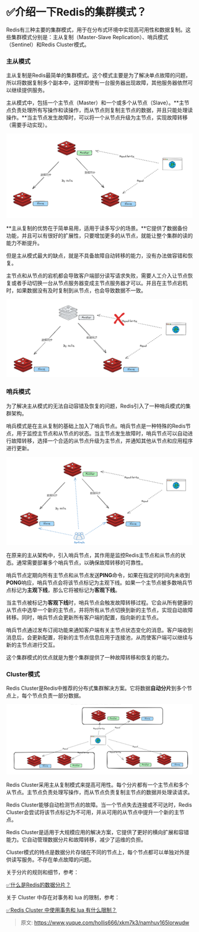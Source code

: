 # ✅介绍一下Redis的集群模式？

Redis有三种主要的集群模式，用于在分布式环境中实现高可用性和数据复制。这些集群模式分别是：主从复制（Master-Slave Replication）、哨兵模式（Sentinel）和Redis Cluster模式。



### 主从模式


主从复制是Redis最简单的集群模式。这个模式主要是为了解决单点故障的问题，所以将数据复制多个副本中，这样即使有一台服务器出现故障，其他服务器依然可以继续提供服务。



主从模式中，包括一个主节点（Master）和一个或多个从节点（Slave）。**主节点负责处理所有写操作和读操作，而从节点则复制主节点的数据，并且只能处理读操作。**当主节点发生故障时，可以将一个从节点升级为主节点，实现故障转移（需要手动实现）。



![1690621505299-413de817-a5c0-4f03-8f15-231cbca0735d.png](./img/gl2FjYeY3ILx3eyD/1690621505299-413de817-a5c0-4f03-8f15-231cbca0735d-285155.png)



**主从复制的优势在于简单易用，适用于读多写少的场景。**它提供了数据备份功能，并且可以有很好的扩展性，只要增加更多的从节点，就能让整个集群的读的能力不断提升。



但是主从模式最大的缺点，就是不具备故障自动转移的能力，没有办法做容错和恢复。



主节点和从节点的宕机都会导致客户端部分读写请求失败，需要人工介入让节点恢复或者手动切换一台从节点服务器变成主节点服务器才可以。并且在主节点宕机时，如果数据没有及时复制到从节点，也会导致数据不一致。



![1690621950721-a01a1b59-078e-4d9b-b3bb-9ec3286394cf.png](./img/gl2FjYeY3ILx3eyD/1690621950721-a01a1b59-078e-4d9b-b3bb-9ec3286394cf-570242.png)



### 哨兵模式


为了解决主从模式的无法自动容错及恢复的问题，Redis引入了一种哨兵模式的集群架构。



哨兵模式是在主从复制的基础上加入了哨兵节点。哨兵节点是一种特殊的Redis节点，用于监控主节点和从节点的状态。当主节点发生故障时，哨兵节点可以自动进行故障转移，选择一个合适的从节点升级为主节点，并通知其他从节点和应用程序进行更新。



![1690622159156-988b79ae-c4fe-45ec-a32f-620d0a6cb52b.png](./img/gl2FjYeY3ILx3eyD/1690622159156-988b79ae-c4fe-45ec-a32f-620d0a6cb52b-592175.png)





在原来的主从架构中，引入哨兵节点，其作用是监控Redis主节点和从节点的状态。通常需要部署多个哨兵节点，以确保故障转移的可靠性。



哨兵节点定期向所有主节点和从节点发送**PING**命令，如果在指定的时间内未收到**PONG**响应，哨兵节点会将该节点标记为主观下线。如果一个主节点被多数哨兵节点标记为**主观下线**，那么它将被标记为**客观下线**。



当主节点被标记为**客观下线**时，哨兵节点会触发故障转移过程。它会从所有健康的从节点中选举一个新的主节点，并将所有从节点切换到新的主节点，实现自动故障转移。同时，哨兵节点会更新所有客户端的配置，指向新的主节点。



哨兵节点通过发布订阅功能来通知客户端有关主节点状态变化的消息。客户端收到消息后，会更新配置，将新的主节点信息应用于连接池，从而使客户端可以继续与新的主节点进行交互。



这个集群模式的优点就是为整个集群提供了一种故障转移和恢复的能力。



### Cluster模式


Redis Cluster是Redis中推荐的分布式集群解决方案。它将数据**自动分片**到多个节点上，每个节点负责一部分数据。 



![1700226615584-5537b45b-709f-47af-9a9f-83914a885608.png](./img/gl2FjYeY3ILx3eyD/1700226615584-5537b45b-709f-47af-9a9f-83914a885608-679779.png)



Redis Cluster采用主从复制模式来提高可用性。每个分片都有一个主节点和多个从节点。主节点负责处理写操作，而从节点负责复制主节点的数据并处理读请求。



Redis Cluster能够自动检测节点的故障。当一个节点失去连接或不可达时，Redis Cluster会尝试将该节点标记为不可用，并从可用的从节点中提升一个新的主节点。



Redis Cluster是适用于大规模应用的解决方案，它提供了更好的横向扩展和容错能力。它自动管理数据分片和故障转移，减少了运维的负担。



Cluster模式的特点是数据分片存储在不同的节点上，每个节点都可以单独对外提供读写服务。不存在单点故障的问题。



关于分片的规则和细节，参考：



[✅什么是Redis的数据分片？](https://www.yuque.com/hollis666/xkm7k3/fm1elfrg5mn9iw65)



关于 Cluster 中存在对事务和 lua 的限制，参考：



[✅Redis Cluster 中使用事务和 lua 有什么限制？](https://www.yuque.com/hollis666/xkm7k3/zb66y7he56otikqs)



> 原文: <https://www.yuque.com/hollis666/xkm7k3/namhuv165lorwudw>